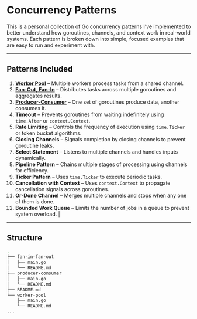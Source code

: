 # Concurrency Patterns

This is a personal collection of Go concurrency patterns I’ve implemented to better understand how goroutines, channels, and context work in real-world systems. Each pattern is broken down into simple, focused examples that are easy to run and experiment with.

---

## Patterns Included


1. **[Worker Pool](worker-pool/README.md)** – Multiple workers process tasks from a shared channel.  
2. **[Fan-Out, Fan-In](fan-in-fan-out/README.md)** – Distributes tasks across multiple goroutines and aggregates results.  
3. **[Producer-Consumer](producer-consumer/README.md)** – One set of goroutines produce data, another consumes it.  
4. **Timeout** – Prevents goroutines from waiting indefinitely using `time.After` or `context.Context`.  
5. **Rate Limiting** – Controls the frequency of execution using `time.Ticker` or token bucket algorithms.  
6. **Closing Channels** – Signals completion by closing channels to prevent goroutine leaks.  
7. **Select Statement** – Listens to multiple channels and handles inputs dynamically.  
8. **Pipeline Pattern** – Chains multiple stages of processing using channels for efficiency.  
9. **Ticker Pattern** – Uses `time.Ticker` to execute periodic tasks.  
10. **Cancellation with Context** – Uses `context.Context` to propagate cancellation signals across goroutines.  
11. **Or-Done Channel** – Merges multiple channels and stops when any one of them is done.  
12. **Bounded Work Queue** – Limits the number of jobs in a queue to prevent system overload.               |

---

## Structure

```bash
.
├── fan-in-fan-out
│   ├── main.go
│   └── README.md
├── producer-consumer
│   ├── main.go
│   └── README.md
├── README.md
└── worker-pool
    ├── main.go
    └── README.md
...
